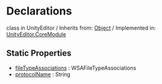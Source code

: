 # Declarations
class in UnityEditor
 / Inherits from: <a href="https://docs.unity3d.com/6000.2/Documentation/ScriptReference/Object.html">Object</a> / Implemented in: <a href="https://docs.unity3d.com/6000.2/Documentation/ScriptReference/UnityEditor.CoreModule.html">UnityEditor.CoreModule</a>

## Static Properties
- <a href="https://docs.unity3d.com/6000.2/Documentation/ScriptReference/Declarations-fileTypeAssociations.html">fileTypeAssociations</a> : WSAFileTypeAssociations
- <a href="https://docs.unity3d.com/6000.2/Documentation/ScriptReference/Declarations-protocolName.html">protocolName</a> : String
